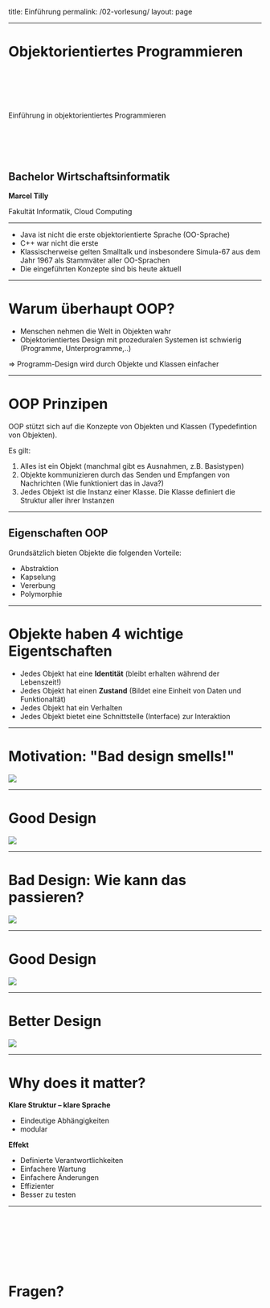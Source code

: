 
title: Einführung
permalink: /02-vorlesung/
layout: page

---


# Objektorientiertes Programmieren


<div style="margin-top: 20%"></div>
Einführung in objektorientiertes Programmieren



<div style="margin-top: 20%"></div>

## Bachelor Wirtschaftsinformatik

**Marcel Tilly**

Fakultät Informatik, Cloud Computing

---
- Java ist nicht die erste objektorientierte Sprache (OO-Sprache)
- C++ war nicht die erste
- Klassischerweise gelten Smalltalk und insbesondere Simula-67 aus dem Jahr 1967 als Stammväter aller OO-Sprachen
- Die eingeführten Konzepte sind bis heute aktuell

---
# Warum überhaupt OOP?

- Menschen nehmen die Welt in Objekten wahr
- Objektorientiertes Design mit prozeduralen Systemen ist schwierig (Programme, Unterprogramme,..)

=> Programm-Design wird durch Objekte und Klassen einfacher

---
# OOP Prinzipen 
OOP stützt sich auf die Konzepte von Objekten und Klassen (Typedefintion von Objekten).

Es gilt:

1. Alles ist ein Objekt (manchmal gibt es Ausnahmen, z.B. Basistypen)
2. Objekte kommunizieren durch das Senden und Empfangen von Nachrichten (Wie funktioniert das in Java?)
3. Jedes Objekt ist die Instanz einer Klasse. Die Klasse definiert die Struktur aller ihrer Instanzen

---
## Eigenschaften OOP

Grundsätzlich bieten Objekte die folgenden Vorteile:

- Abstraktion
- Kapselung
- Vererbung
- Polymorphie

---

# Objekte haben 4 wichtige Eigentschaften

- Jedes Objekt hat eine **Identität** (bleibt erhalten während der Lebenszeit!)
- Jedes Objekt hat einen **Zustand** (Bildet eine Einheit von Daten und Funktionaltät)
- Jedes Objekt hat ein Verhalten
- Jedes Objekt bietet eine Schnittstelle (Interface) zur Interaktion 

---
# Motivation: "Bad design smells!"
![](cheops_bad.png)

---

# Good Design

![](cheops_good.png)

---

# Bad Design: Wie kann das passieren?

![](circle.png)

---

# Good Design

![](umzug.png)

---

# Better Design

![](interface.png)

---


# Why does it matter?

**Klare Struktur – klare Sprache**
- Eindeutige Abhängigkeiten
- modular

**Effekt**
- Definierte Verantwortlichkeiten
- Einfachere Wartung
- Einfachere Änderungen
- Effizienter
- Besser zu testen

---

<div style="margin-top: 30%"></div>

# Fragen?
